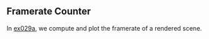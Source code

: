 ## Framerate Counter

In [ex029a](ex029a_framerate_counter), we compute and plot the framerate of a rendered scene.
